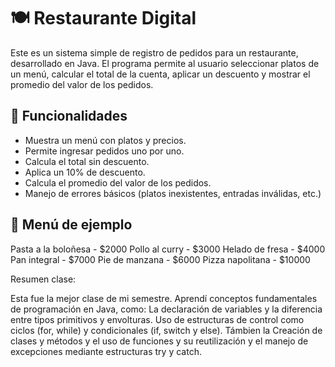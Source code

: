 # 🍽️ Restaurante Digital

Este es un sistema simple de registro de pedidos para un restaurante, desarrollado en Java. El programa permite al usuario seleccionar platos de un menú, calcular el total de la cuenta, aplicar un descuento y mostrar el promedio del valor de los pedidos.

## 🚀 Funcionalidades

- Muestra un menú con platos y precios.
- Permite ingresar pedidos uno por uno.
- Calcula el total sin descuento.
- Aplica un 10% de descuento.
- Calcula el promedio del valor de los pedidos.
- Manejo de errores básicos (platos inexistentes, entradas inválidas, etc.)

## 🧾 Menú de ejemplo

Pasta a la boloñesa - $2000
Pollo al curry - $3000
Helado de fresa - $4000
Pan integral - $7000
Pie de manzana - $6000
Pizza napolitana - $10000

Resumen clase:

Esta fue la mejor clase de mi semestre. Aprendí conceptos fundamentales de programación en Java, como:
La declaración de variables y la diferencia entre tipos primitivos y  envolturas.
Uso de estructuras de control como ciclos (for, while) y condicionales (if, switch y else).
Támbien la Creación de clases y métodos y el uso de funciones y su reutilización y el manejo de excepciones mediante estructuras try y catch.
